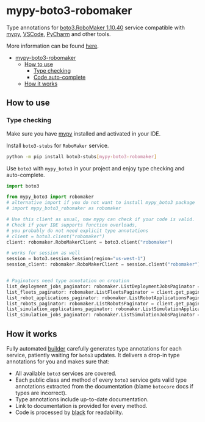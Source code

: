 # mypy-boto3-robomaker

Type annotations for
[boto3.RoboMaker 1.10.40](https://boto3.amazonaws.com/v1/documentation/api/1.10.40/reference/services/robomaker.html#RoboMaker) service
compatible with [mypy](https://github.com/python/mypy), [VSCode](https://code.visualstudio.com/),
[PyCharm](https://www.jetbrains.com/pycharm/) and other tools.

More information can be found [here](https://vemel.github.io/mypy_boto3/).

- [mypy-boto3-robomaker](#mypy-boto3-robomaker)
  - [How to use](#how-to-use)
    - [Type checking](#type-checking)
    - [Code auto-complete](#code-auto-complete)
  - [How it works](#how-it-works)

## How to use

### Type checking

Make sure you have [mypy](https://github.com/python/mypy) installed and activated in your IDE.

Install `boto3-stubs` for `RoboMaker` service.

```bash
python -m pip install boto3-stubs[mypy-boto3-robomaker]
```

Use `boto3` with `mypy_boto3` in your project and enjoy type checking and auto-complete.

```python
import boto3

from mypy_boto3 import robomaker
# alternative import if you do not want to install mypy_boto3 package
# import mypy_boto3_robomaker as robomaker

# Use this client as usual, now mypy can check if your code is valid.
# Check if your IDE supports function overloads,
# you probably do not need explicit type annotations
# client = boto3.client("robomaker")
client: robomaker.RoboMakerClient = boto3.client("robomaker")

# works for session as well
session = boto3.session.Session(region="us-west-1")
session_client: robomaker.RoboMakerClient = session.client("robomaker")


# Paginators need type annotation on creation
list_deployment_jobs_paginator: robomaker.ListDeploymentJobsPaginator = client.get_paginator("list_deployment_jobs")
list_fleets_paginator: robomaker.ListFleetsPaginator = client.get_paginator("list_fleets")
list_robot_applications_paginator: robomaker.ListRobotApplicationsPaginator = client.get_paginator("list_robot_applications")
list_robots_paginator: robomaker.ListRobotsPaginator = client.get_paginator("list_robots")
list_simulation_applications_paginator: robomaker.ListSimulationApplicationsPaginator = client.get_paginator("list_simulation_applications")
list_simulation_jobs_paginator: robomaker.ListSimulationJobsPaginator = client.get_paginator("list_simulation_jobs")
```

## How it works

Fully automated [builder](https://github.com/vemel/mypy_boto3) carefully generates
type annotations for each service, patiently waiting for `boto3` updates. It delivers
a drop-in type annotations for you and makes sure that:

- All available `boto3` services are covered.
- Each public class and method of every `boto3` service gets valid type annotations
  extracted from the documentation (blame `botocore` docs if types are incorrect).
- Type annotations include up-to-date documentation.
- Link to documentation is provided for every method.
- Code is processed by [black](https://github.com/psf/black) for readability.